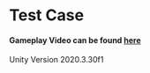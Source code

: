 # Test Case

#### Gameplay Video can be found [here](https://youtu.be/v6LfCaoiflI)

Unity Version 2020.3.30f1

